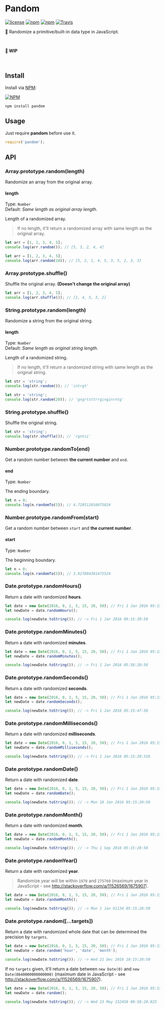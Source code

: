 # Pandom
[![license](https://img.shields.io/github/license/gluons/pandom.svg?style=flat-square)](https://github.com/gluons/pandom/blob/master/LICENSE)
[![npm](https://img.shields.io/npm/v/pandom.svg?style=flat-square)](https://www.npmjs.com/package/pandom)
[![npm](https://img.shields.io/npm/dt/pandom.svg?style=flat-square)](https://www.npmjs.com/package/pandom)
[![Travis](https://img.shields.io/travis/gluons/pandom.svg?style=flat-square)](https://travis-ci.org/gluons/pandom)

🔀 Randomize a primitive/built-in data type in JavaScript.

<br>

**🚧 WIP**

<br>

## Install
Install via [NPM](https://www.npmjs.com/):

[![NPM](https://nodei.co/npm/pandom.png?downloads=true&downloadRank=true&stars=true)](https://www.npmjs.com/package/pandom)

```
npm install pandom
```

## Usage
Just require **pandom** before use it.
```javascript
require('pandom');
```

## API

### Array.prototype.random(length)
Randomize an array from the original array.

#### length
Type: `Number`  
Default: _Same length as original array length._

Length of a randomized array.

> If no length, it'll return a randomized array with same length as the original array.

```javascript
let arr = [1, 2, 3, 4, 5];
console.log(arr.random()); // [5, 3, 2, 4, 4]
```

```javascript
let arr = [1, 2, 3, 4, 5];
console.log(arr.random(10)); // [5, 2, 1, 4, 5, 3, 5, 2, 3, 3]
```

### Array.prototype.shuffle()
Shuffle the original array. **(Doesn't change the original array)**

```javascript
let arr = [1, 2, 3, 4, 5];
console.log(arr.shuffle()); // [1, 4, 5, 3, 2]
```

### String.prototype.random(length)
Randomize a string from the original string.

#### length
Type: `Number`  
Default: _Same length as original string length._

Length of a randomized string.

> If no length, it'll return a randomized string with same length as the original string.

```javascript
let str = 'string';
console.log(str.random()); // 'intrgt'
```

```javascript
let str = 'string';
console.log(str.random(20)); // 'gngrtsttrrginginrntg'
```

### String.prototype.shuffle()
Shuffle the original string.

```javascript
let str = 'string';
console.log(str.shuffle()); // 'rgntsi'
```

### Number.prototype.randomTo(end)
Get a random number between **the current number** and `end`.

#### end
Type: `Number`

The ending boundary.

```javascript
let n = 0;
console.log(n.randomTo(5)); // 4.728512016075024
```

### Number.prototype.randomFrom(start)
Get a random number between `start` and **the current number**.

#### start
Type: `Number`

The beginning boundary.

```javascript
let n = 0;
console.log(n.randomTo(5)); // 3.927804381475524
```

### Date.prototype.randomHours()
Return a date with randomized **hours**.

```javascript
let date = new Date(2016, 0, 1, 5, 15, 20, 50); // Fri 1 Jan 2016 05:15:20:50
let newDate = date.randomHours();

console.log(newDate.toString()); // -> Fri 1 Jan 2016 09:15:20:50
```

### Date.prototype.randomMinutes()
Return a date with randomized **minutes**.

```javascript
let date = new Date(2016, 0, 1, 5, 15, 20, 50); // Fri 1 Jan 2016 05:15:20:50
let newDate = date.randomMinutes();

console.log(newDate.toString()); // -> Fri 1 Jan 2016 05:58:20:50
```

### Date.prototype.randomSeconds()
Return a date with randomized **seconds**.

```javascript
let date = new Date(2016, 0, 1, 5, 15, 20, 50); // Fri 1 Jan 2016 05:15:20:50
let newDate = date.randomSeconds();

console.log(newDate.toString()); // -> Fri 1 Jan 2016 05:15:47:50
```

### Date.prototype.randomMilliseconds()
Return a date with randomized **milliseconds**.

```javascript
let date = new Date(2016, 0, 1, 5, 15, 20, 50); // Fri 1 Jan 2016 05:15:20:50
let newDate = date.randomMilliseconds();

console.log(newDate.toString()); // -> Fri 1 Jan 2016 05:15:20:316
```

### Date.prototype.randomDate()
Return a date with randomized **date**.

```javascript
let date = new Date(2016, 0, 1, 5, 15, 20, 50); // Fri 1 Jan 2016 05:15:20:50
let newDate = date.randomDate();

console.log(newDate.toString()); // -> Mon 18 Jan 2016 05:15:20:50
```

### Date.prototype.randomMonth()
Return a date with randomized **month**.

```javascript
let date = new Date(2016, 0, 1, 5, 15, 20, 50); // Fri 1 Jan 2016 05:15:20:50
let newDate = date.randomMonth();

console.log(newDate.toString()); // -> Thu 1 Sep 2016 05:15:20:50
```

### Date.prototype.randomYear()
Return a date with randomized **year**.

> Randomize year will be within `1970` and `275760` (maximum year in JavaScript - see http://stackoverflow.com/a/11526569/1675907).

```javascript
let date = new Date(2016, 0, 1, 5, 15, 20, 50); // Fri 1 Jan 2016 05:15:20:50
let newDate = date.randomMonth();

console.log(newDate.toString()); // -> Mon 1 Jan 61134 05:15:20:50
```

### Date.prototype.random([...targets])
Return a date with randomized whole date that can be determined the precision by `targets`.

```javascript
let date = new Date(2016, 0, 1, 5, 15, 20, 50); // Fri 1 Jan 2016 05:15:20:50
let newDate = date.random('hour', 'date', 'month');

console.log(newDate.toString()); // -> Wed 21 Dec 2016 10:15:20:50
```

If no `targets` given, it'll return a date between `new Date(0)` and `new Date(8640000000000000)` (maximum date in JavaScript - see http://stackoverflow.com/a/11526569/1675907).

```javascript
let date = new Date(2016, 0, 1, 5, 15, 20, 50); // Fri 1 Jan 2016 05:15:20:50
let newDate = date.random();

console.log(newDate.toString()); // -> Wed 13 May 152458 09:58:28:825
```
